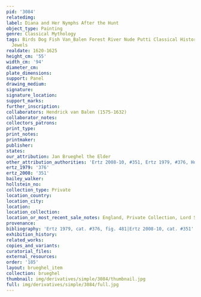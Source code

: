 ```yaml
---
pid: '3084'
relatedimg: 
label: Diana and Her Nymphs After the Hunt
object_type: Painting
genre: Classical Mythology
tags: Birds Dog Fish Van_Balen Forest River Nude Putti Classical History Mythological
  Jewels
realdate: 1620-1625
height_cm: '55'
width_cm: '94'
diameter_cm: 
plate_dimensions: 
support: Panel
drawing_medium: 
signature: 
signature_location: 
support_marks: 
further_inscription: 
collaborators: Hendrick van Balen (1575-1632)
collaborator_notes: 
collectors_patrons: 
print_type: 
print_notes: 
printmaker: 
publisher: 
states: 
our_attribution: Jan Brueghel the Elder
other_attribution_authorities: 'Ertz 2008-10, #351, Ertz 1979, #376, Honig database'
ertz_1979: '376'
ertz_2008: '351'
bailey_walker: 
hollstein_no: 
collection_type: Private
location_country: 
location_city: 
location: 
location_collection: 
location_or_most_recent_sale_notes: England, Private Collection, Lord Spencer
provenance: 
bibliography: 'Ertz 1979, cat. #376, fig. 481|Ertz 2008-10, cat. #351'
exhibition_history: 
related_works: 
copies_and_variants: 
curatorial_files: 
external_resources: 
order: '185'
layout: brueghel_item
collection: brueghel
thumbnail: img/derivatives/simple/3084/thumbnail.jpg
full: img/derivatives/simple/3084/full.jpg
---
```

